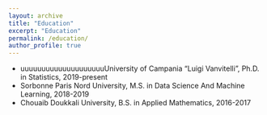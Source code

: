 ```yaml
---
layout: archive
title: "Education"
excerpt: "Education"
permalink: /education/
author_profile: true
---
```


* uuuuuuuuuuuuuuuuuuuuUniversity of Campania “Luigi Vanvitelli”, Ph.D. in Statistics, 2019-present
* Sorbonne Paris Nord University, M.S. in Data Science And Machine Learning, 2018-2019
* Chouaib Doukkali University, B.S. in Applied Mathematics, 2016-2017
